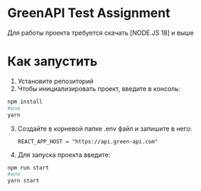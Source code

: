 # GreenAPI Test Assignment

Для работы проекта требуется скачать [NODE.JS 18] и выше

# Как запустить

1) Установите репозиторий
2) Чтобы инициализировать проект, введите в консоль:
  ```bash
  npm install
  #или
  yarn
  ```
3) Создайте в корневой папке .env файл и запишите в него:
   ```
   REACT_APP_HOST = "https://api.green-api.com"
   ```
4) Для запуска проекта введите:
  ```bash
  npm run start
  #или
  yarn start
  ```
